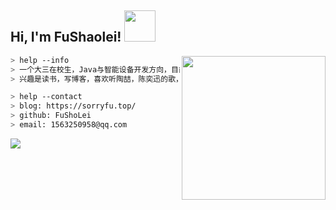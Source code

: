 <h2> Hi, I'm FuShaolei! <img src="https://media.giphy.com/media/mGcNjsfWAjY5AEZNw6/giphy.gif" width="50"></h2>

<img align='right' src="https://cdn.jsdelivr.net/gh/fushaolei/img/20200717001629.gif" width="230">

````bash
> help --info
> 一个大三在校生，Java与智能设备开发方向，目前在准备找实习QAQ。
> 兴趣是读书，写博客，喜欢听陶喆，陈奕迅的歌，对ui设计有着浓烈的兴趣。
````
````bash
> help --contact
> blog: https://sorryfu.top/
> github: FuShoLei
> email: 1563250958@qq.com
````


![](https://github-readme-stats.vercel.app/api?username=FuShaoLei&show_icons=true&hide=[%22issues%22])


